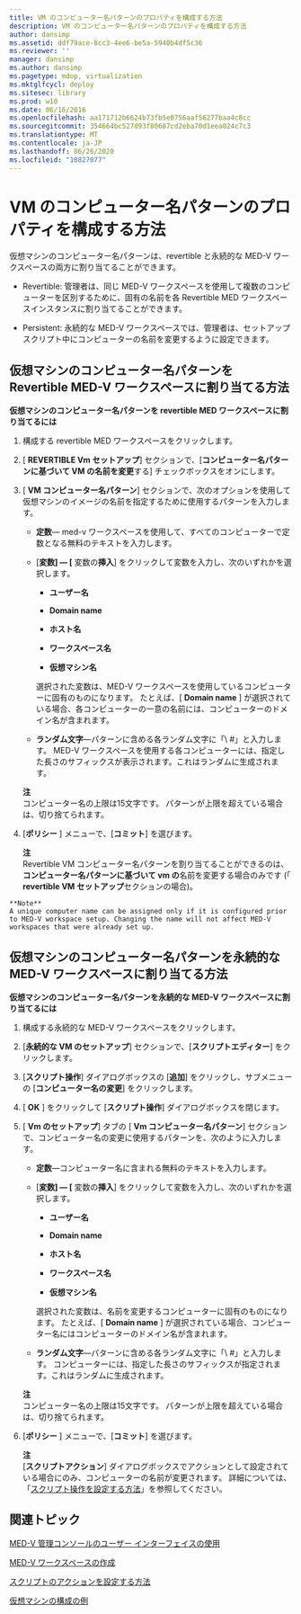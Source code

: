 ```yaml
---
title: VM のコンピューター名パターンのプロパティを構成する方法
description: VM のコンピューター名パターンのプロパティを構成する方法
author: dansimp
ms.assetid: ddf79ace-8cc3-4ee6-be5a-5940b4df5c36
ms.reviewer: ''
manager: dansimp
ms.author: dansimp
ms.pagetype: mdop, virtualization
ms.mktglfcycl: deploy
ms.sitesec: library
ms.prod: w10
ms.date: 06/16/2016
ms.openlocfilehash: aa171712b6624b73fb5e0756aaf56277baa4c8cc
ms.sourcegitcommit: 354664bc527d93f80687cd2eba70d1eea024c7c3
ms.translationtype: MT
ms.contentlocale: ja-JP
ms.lasthandoff: 06/26/2020
ms.locfileid: "10827077"
---
```

# VM のコンピューター名パターンのプロパティを構成する方法


仮想マシンのコンピューター名パターンは、revertible と永続的な MED-V ワークスペースの両方に割り当てることができます。

-   Revertible: 管理者は、同じ MED-V ワークスペースを使用して複数のコンピューターを区別するために、固有の名前を各 Revertible MED ワークスペースインスタンスに割り当てることができます。

-   Persistent: 永続的な MED-V ワークスペースでは、管理者は、セットアップスクリプト中にコンピューターの名前を変更するように設定できます。

## 仮想マシンのコンピューター名パターンを Revertible MED-V ワークスペースに割り当てる方法


**仮想マシンのコンピューター名パターンを revertible MED ワークスペースに割り当てるには**

1.  構成する revertible MED ワークスペースをクリックします。

2.  [ **REVERTIBLE Vm セットアップ**] セクションで、[**コンピューター名パターンに基づいて VM の名前を変更**する] チェックボックスをオンにします。

3.  [ **VM コンピューター名パターン**] セクションで、次のオプションを使用して仮想マシンのイメージの名前を指定するために使用するパターンを入力します。

    -   **定数**— med-v ワークスペースを使用して、すべてのコンピューターで定数となる無料のテキストを入力します。

    -   [**変数] — [** 変数の**挿入**] をクリックして変数を入力し、次のいずれかを選択します。

        -   **ユーザー名**

        -   **Domain name**

        -   **ホスト名**

        -   **ワークスペース名**

        -   **仮想マシン名**

        選択された変数は、MED-V ワークスペースを使用しているコンピューターに固有のものになります。 たとえば、[ **Domain name** ] が選択されている場合、各コンピューターの一意の名前には、コンピューターのドメイン名が含まれます。

    -   **ランダム文字**—パターンに含める各ランダム文字に「\ #」と入力します。 MED-V ワークスペースを使用する各コンピューターには、指定した長さのサフィックスが表示されます。これはランダムに生成されます。

    **注**  
    コンピューター名の上限は15文字です。 パターンが上限を超えている場合は、切り捨てられます。



4.  [**ポリシー** ] メニューで、[**コミット**] を選びます。

    **注**  
    Revertible VM コンピューター名パターンを割り当てることができるのは、**コンピューター名パターンに基づいて vm の**名前を変更する場合のみです (「 **revertible VM セットアップ**セクションの場合)。



~~~
**Note**  
A unique computer name can be assigned only if it is configured prior to MED-V workspace setup. Changing the name will not affect MED-V workspaces that were already set up.
~~~



## 仮想マシンのコンピューター名パターンを永続的な MED-V ワークスペースに割り当てる方法


**仮想マシンのコンピューター名パターンを永続的な MED-V ワークスペースに割り当てるには**

1.  構成する永続的な MED-V ワークスペースをクリックします。

2.  [**永続的な VM のセットアップ**] セクションで、[**スクリプトエディター**] をクリックします。

3.  [**スクリプト操作**] ダイアログボックスの [**追加**] をクリックし、サブメニューの [**コンピューター名の変更**] をクリックします。

4.  [ **OK** ] をクリックして [**スクリプト操作**] ダイアログボックスを閉じます。

5.  [ **Vm のセットアップ**] タブの [ **Vm コンピューター名パターン**] セクションで、コンピューター名の変更に使用するパターンを、次のように入力します。

    -   **定数**—コンピューター名に含まれる無料のテキストを入力します。

    -   [**変数] — [** 変数の**挿入**] をクリックして変数を入力し、次のいずれかを選択します。

        -   **ユーザー名**

        -   **Domain name**

        -   **ホスト名**

        -   **ワークスペース名**

        -   **仮想マシン名**

        選択された変数は、名前を変更するコンピューターに固有のものになります。 たとえば、[ **Domain name** ] が選択されている場合、コンピューター名にはコンピューターのドメイン名が含まれます。

    -   **ランダム文字**—パターンに含める各ランダム文字に「\ #」と入力します。 コンピューターには、指定した長さのサフィックスが指定されます。これはランダムに生成されます。

    **注**  
    コンピューター名の上限は15文字です。 パターンが上限を超えている場合は、切り捨てられます。



6.  [**ポリシー** ] メニューで、[**コミット**] を選びます。

    **注**  
    [**スクリプトアクション**] ダイアログボックスでアクションとして設定されている場合にのみ、コンピューターの名前が変更されます。 詳細については、「[スクリプト操作を設定する方法](how-to-set-up-script-actions.md)」を参照してください。



## 関連トピック


[MED-V 管理コンソールのユーザー インターフェイスの使用](using-the-med-v-management-console-user-interface.md)

[MED-V ワークスペースの作成](creating-a-med-v-workspacemedv-10-sp1.md)

[スクリプトのアクションを設定する方法](how-to-set-up-script-actions.md)

[仮想マシンの構成の例](examples-of-virtual-machine-configurationsv2.md)









